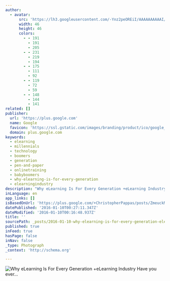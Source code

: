 ```yaml
---
author:
  - avatar:
      src: 'https://lh3.googleusercontent.com/-Ynz2peOREiI/AAAAAAAAAAI/AAAAAAAAGlM/ytmaiMiOYmM/s46-c-k-no/photo.jpg'
      width: 46
      height: 46
      colors:
        - - 191
          - 191
          - 205
        - - 231
          - 219
          - 194
        - - 175
          - 111
          - 92
        - - 119
          - 72
          - 59
        - - 148
          - 144
          - 141
related: []
publisher:
  url: 'https://plus.google.com'
  name: Google
  favicon: 'https://ssl.gstatic.com/images/branding/product/ico/google_plus_alldp.ico'
  domain: plus.google.com
keywords:
  - elearning
  - millennials
  - technology
  - boomers
  - generation
  - pen-and-paper
  - onlinetraining
  - babyboomers
  - why-elearning-is-for-every-generation
  - elearningindustry
description: "Why eLearning Is For Every Generation +eLearning Industry Have you ever noticed how often the media portrays Baby Boomers as technological idiots? It's... - Christopher Pappas - Google+"
inLanguage: en
app_links: []
isBasedOnUrl: 'https://plus.google.com/+ChristopherPappas/posts/ZmeuckMuYs9'
datePublished: '2016-01-10T00:27:11.347Z'
dateModified: '2016-01-10T00:16:48.937Z'
title: ''
sourcePath: _posts/2016-01-10-why-elearning-is-for-every-generation-elearning-industry-ha.md
published: true
inFeed: true
hasPage: false
inNav: false
_type: Photograph
_context: 'http://schema.org'

---
```

![Why eLearning Is For Every Generation &plus;eLearning Industry Have you ever&period;&period;&period;](https://lh3.googleusercontent.com/proxy/3-J558NkyWrppwGfflpFhUzJbA481bg-YE0JbAKiGh0_hhGWUWbTEpiKW_jt8JDgLx16pAS0Uhn_Ny4UfhFqwYL98wngLfo0thlr5Rjzuef4qyOcYvXCkp9lMBPP8jbJzaRRPdozFC1u17yd027d-Fw=w506-h349)